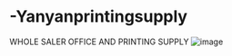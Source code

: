 # -Yanyanprintingsupply
WHOLE SALER OFFICE AND PRINTING SUPPLY
![image](https://github.com/user-attachments/assets/ba331901-4f06-4eec-8445-9f57200ba713)
